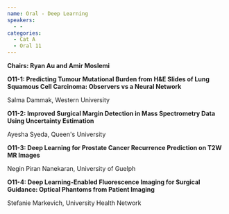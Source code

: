 ```yaml
---
name: Oral - Deep Learning
speakers:
  - -
categories:
  - Cat A
  - Oral 11
---
```




**Chairs: Ryan Au and Amir Moslemi**

**O11-1: Predicting Tumour Mutational Burden from H&E Slides of Lung Squamous Cell Carcinoma: Observers vs a Neural Network**

Salma Dammak, Western University 

**O11-2: Improved Surgical Margin Detection in Mass Spectrometry Data Using Uncertainty Estimation**

Ayesha Syeda, Queen's University 

**O11-3: Deep Learning for Prostate Cancer Recurrence Prediction on T2W MR Images**

Negin Piran Nanekaran, University of Guelph 

**O11-4: Deep Learning-Enabled Fluorescence Imaging for Surgical Guidance: Optical Phantoms from Patient Imaging**

Stefanie Markevich, University Health Network 

